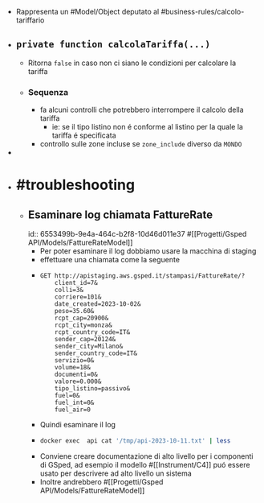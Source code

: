 - Rappresenta un #Model/Object deputato al #business-rules/calcolo-tariffario
- ## `private function calcolaTariffa(...)`
	- Ritorna `false` in caso non ci siano le condizioni per calcolare la tariffa
	- ### Sequenza
		- fa alcuni controlli che potrebbero interrompere il calcolo della tariffa
			- ie: se il tipo listino non é conforme al listino per la quale la tariffa é specificata
		- controllo sulle zone incluse se `zone_include` diverso da `MONDO`
-
- # #troubleshooting
	- ## Esaminare log chiamata FattureRate 
	  id:: 6553499b-9e4a-464c-b2f8-10d46d011e37
	  #[[Progetti/Gsped API/Models/FattureRateModel]]
		- Per poter esaminare il log dobbiamo usare la macchina di staging
		- effettuare una chiamata come la seguente
		- ```
		  GET http://apistaging.aws.gsped.it/stampasi/FattureRate/?
		      client_id=7&
		      colli=3&
		      corriere=101&
		      date_created=2023-10-02&
		      peso=35.60&
		      rcpt_cap=20900&
		      rcpt_city=monza&
		      rcpt_country_code=IT&
		      sender_cap=20124&
		      sender_city=Milano&
		      sender_country_code=IT&
		      servizio=0&
		      volume=18&
		      documenti=0&
		      valore=0.000&
		      tipo_listino=passivo&
		      fuel=0&
		      fuel_int=0&
		      fuel_air=0
		  ```
		- Quindi esaminare il log
		- ```bash
		  docker exec  api cat '/tmp/api-2023-10-11.txt' | less
		  ```
		- Conviene creare documentazione di alto livello per i componenti di GSped, ad esempio il modello #[[Instrument/C4]] puó essere usato per descrivere ad alto livello un sistema
		- Inoltre andrebbero #[[Progetti/Gsped API/Models/FattureRateModel]]